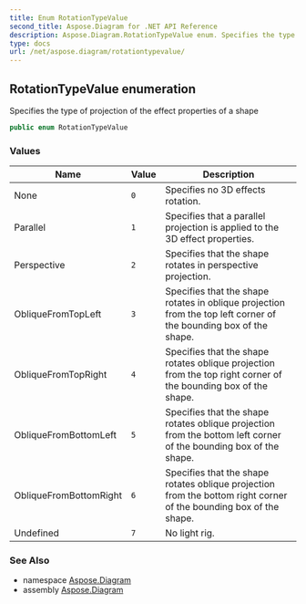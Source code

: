 ```yaml
---
title: Enum RotationTypeValue
second_title: Aspose.Diagram for .NET API Reference
description: Aspose.Diagram.RotationTypeValue enum. Specifies the type of projection of the effect properties of a shape
type: docs
url: /net/aspose.diagram/rotationtypevalue/
---
```

## RotationTypeValue enumeration

Specifies the type of projection of the effect properties of a shape

```csharp
public enum RotationTypeValue
```

### Values

| Name | Value | Description |
| --- | --- | --- |
| None | `0` | Specifies no 3D effects rotation. |
| Parallel | `1` | Specifies that a parallel projection is applied to the 3D effect properties. |
| Perspective | `2` | Specifies that the shape rotates in perspective projection. |
| ObliqueFromTopLeft | `3` | Specifies that the shape rotates in oblique projection from the top left corner of the bounding box of the shape. |
| ObliqueFromTopRight | `4` | Specifies that the shape rotates oblique projection from the top right corner of the bounding box of the shape. |
| ObliqueFromBottomLeft | `5` | Specifies that the shape rotates oblique projection from the bottom left corner of the bounding box of the shape. |
| ObliqueFromBottomRight | `6` | Specifies that the shape rotates oblique projection from the bottom right corner of the bounding box of the shape. |
| Undefined | `7` | No light rig. |

### See Also

* namespace [Aspose.Diagram](../../aspose.diagram/)
* assembly [Aspose.Diagram](../../)


